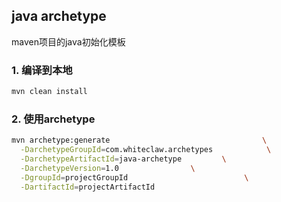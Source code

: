 ## java archetype
maven项目的java初始化模板

### 1. 编译到本地

```bash
mvn clean install
```

### 2. 使用archetype

```bash
mvn archetype:generate                                  \
  -DarchetypeGroupId=com.whiteclaw.archetypes            \
  -DarchetypeArtifactId=java-archetype         \
  -DarchetypeVersion=1.0                \
  -DgroupId=projectGroupId                          \
  -DartifactId=projectArtifactId
    
```